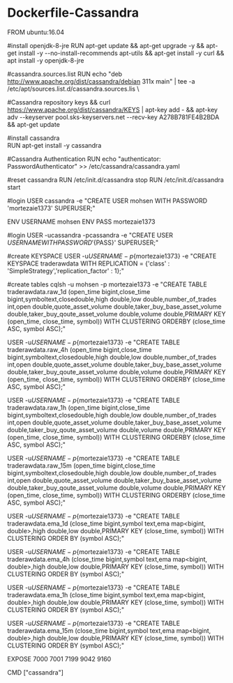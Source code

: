 # Dockerfile-Cassandra

FROM ubuntu:16.04

#install openjdk-8-jre
RUN apt-get update && apt-get upgrade -y && apt-get install -y --no-install-recommends apt-utils && apt-get install -y curl && apt install -y openjdk-8-jre

#cassandra.sources.list
RUN echo "deb http://www.apache.org/dist/cassandra/debian 311x main" | tee -a /etc/apt/sources.list.d/cassandra.sources.lis \ 

#Cassandra repository keys
  && curl https://www.apache.org/dist/cassandra/KEYS | apt-key add -  && apt-key adv --keyserver pool.sks-keyservers.net --recv-key A278B781FE4B2BDA &&  apt-get update
  
#install cassandra    
RUN apt-get install -y cassandra

#Cassandra Authentication
RUN  echo "authenticator: PasswordAuthenticator" >> /etc/cassandra/cassandra.yaml

#reset cassandra
RUN /etc/init.d/cassandra stop
RUN /etc/init.d/cassandra start


#login
USER cassandra -e "CREATE USER mohsen WITH PASSWORD 'mortezaie1373' SUPERUSER;"
    
ENV USERNAME mohsen
ENV PASS mortezaie1373

#login
USER -ucassandra -pcassandra -e "CREATE USER ${USERNAME} WITH PASSWORD '${PASS}' SUPERUSER;"

#create KEYSPACE
USER -u${USERNAME} -p${mortezaie1373} -e "CREATE KEYSPACE traderawdata WITH REPLICATION = {'class' : 'SimpleStrategy','replication_factor' : 1};"

#create tables
cqlsh -u mohsen -p mortezaie1373 -e "CREATE TABLE traderawdata.raw_1d (open_time bigint,close_time bigint,symboltext,closedouble,high double,low double,number_of_trades int,open double,quote_asset_volume double,taker_buy_base_asset_volume double,taker_buy_qoute_asset_volume double,volume double,PRIMARY KEY (open_time, close_time, symbol)) WITH CLUSTERING ORDERBY (close_time ASC, symbol ASC);"

USER -u${USERNAME} -p${mortezaie1373} -e "CREATE TABLE traderawdata.raw_4h (open_time bigint,close_time bigint,symboltext,closedouble,high double,low double,number_of_trades int,open double,quote_asset_volume double,taker_buy_base_asset_volume double,taker_buy_qoute_asset_volume double,volume double,PRIMARY KEY (open_time, close_time, symbol)) WITH CLUSTERING ORDERBY (close_time ASC, symbol ASC);"

USER -u${USERNAME} -p${mortezaie1373} -e "CREATE TABLE traderawdata.raw_1h (open_time bigint,close_time bigint,symboltext,closedouble,high double,low double,number_of_trades int,open double,quote_asset_volume double,taker_buy_base_asset_volume double,taker_buy_qoute_asset_volume double,volume double,PRIMARY KEY (open_time, close_time, symbol)) WITH CLUSTERING ORDERBY (close_time ASC, symbol ASC);"

USER -u${USERNAME} -p${mortezaie1373} -e "CREATE TABLE traderawdata.raw_15m (open_time bigint,close_time bigint,symboltext,closedouble,high double,low double,number_of_trades int,open double,quote_asset_volume double,taker_buy_base_asset_volume double,taker_buy_qoute_asset_volume double,volume double,PRIMARY KEY (open_time, close_time, symbol)) WITH CLUSTERING ORDERBY (close_time ASC, symbol ASC);"



USER -u${USERNAME} -p${mortezaie1373} -e "CREATE TABLE traderawdata.ema_1d (close_time bigint,symbol text,ema map<bigint, double>,high double,low double,PRIMARY KEY (close_time, symbol)) WITH CLUSTERING ORDER BY (symbol ASC);"

USER -u${USERNAME} -p${mortezaie1373} -e "CREATE TABLE traderawdata.ema_4h (close_time bigint,symbol text,ema map<bigint, double>,high double,low double,PRIMARY KEY (close_time, symbol)) WITH CLUSTERING ORDER BY (symbol ASC);"

USER -u${USERNAME} -p${mortezaie1373} -e "CREATE TABLE traderawdata.ema_1h (close_time bigint,symbol text,ema map<bigint, double>,high double,low double,PRIMARY KEY (close_time, symbol)) WITH CLUSTERING ORDER BY (symbol ASC);"

USER -u${USERNAME} -p${mortezaie1373} -e "CREATE TABLE traderawdata.ema_15m (close_time bigint,symbol text,ema map<bigint, double>,high double,low double,PRIMARY KEY (close_time, symbol)) WITH CLUSTERING ORDER BY (symbol ASC);"

EXPOSE 7000 7001 7199 9042 9160

CMD ["cassandra"]


